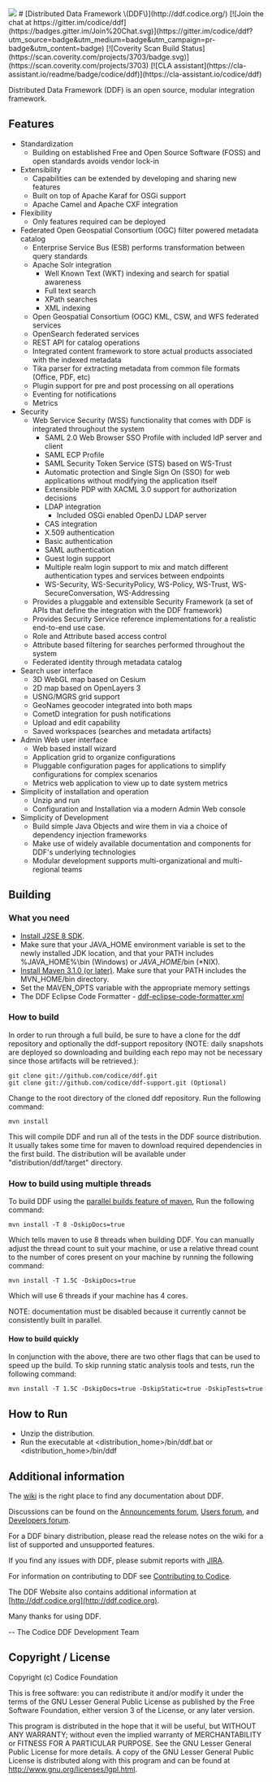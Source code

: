 <!--
/*
 * Copyright (c) Codice Foundation
 *
 * This is free software: you can redistribute it and/or modify it under the terms of the GNU Lesser General Public License as published by the Free Software Foundation, either
 * version 3 of the License, or any later version. 
 *
 * This program is distributed in the hope that it will be useful, but WITHOUT ANY WARRANTY; without even the implied warranty of MERCHANTABILITY or FITNESS FOR A PARTICULAR PURPOSE.
 * See the GNU Lesser General Public License for more details. A copy of the GNU Lesser General Public License is distributed along with this program and can be found at
 * <http://www.gnu.org/licenses/lgpl.html>.
 */
-->
<img src="https://tools.codice.org/wiki/download/attachments/1179800/ddf.jpg"/>
# [Distributed Data Framework \(DDF\)](http://ddf.codice.org/)
[![Join the chat at https://gitter.im/codice/ddf](https://badges.gitter.im/Join%20Chat.svg)](https://gitter.im/codice/ddf?utm_source=badge&utm_medium=badge&utm_campaign=pr-badge&utm_content=badge)
[![Coverity Scan Build Status](https://scan.coverity.com/projects/3703/badge.svg)](https://scan.coverity.com/projects/3703)
[![CLA assistant](https://cla-assistant.io/readme/badge/codice/ddf)](https://cla-assistant.io/codice/ddf)



Distributed Data Framework (DDF) is an open source, modular integration framework. 

## Features
 * Standardization
    - Building on established Free and Open Source Software (FOSS) and open standards avoids vendor lock-in
 * Extensibility
    - Capabilities can be extended by developing and sharing new features
    - Built on top of Apache Karaf for OSGi support
    - Apache Camel and Apache CXF integration
 * Flexibility
    - Only features required can be deployed
 * Federated Open Geospatial Consortium (OGC) filter powered metadata catalog
     - Enterprise Service Bus (ESB) performs transformation between query standards
     - Apache Solr integration
        - Well Known Text (WKT) indexing and search for spatial awareness
        - Full text search
        - XPath searches
        - XML indexing
     - Open Geospatial Consortium (OGC) KML, CSW, and WFS federated services
     - OpenSearch federated services
     - REST API for catalog operations
     - Integrated content framework to store actual products associated with the indexed metadata
     - Tika parser for extracting metadata from common file formats (Office, PDF, etc)
     - Plugin support for pre and post processing on all operations
     - Eventing for notifications
     - Metrics
 * Security
     - Web Service Security (WSS) functionality that comes with DDF is integrated throughout the system
         - SAML 2.0 Web Browser SSO Profile with included IdP server and client
         - SAML ECP Profile
         - SAML Security Token Service (STS) based on WS-Trust
         - Automatic protection and Single Sign On (SSO) for web applications without modifying the application itself
         - Extensible PDP with XACML 3.0 support for authorization decisions
         - LDAP integration
             - Included OSGi enabled OpenDJ LDAP server
         - CAS integration
         - X.509 authentication
         - Basic authentication
         - SAML authentication
         - Guest login support
         - Multiple realm login support to mix and match different authentication types and services between endpoints
         - WS-Security, WS-SecurityPolicy, WS-Policy, WS-Trust, WS-SecureConversation, WS-Addressing
     - Provides a pluggable and extensible Security Framework (a set of APIs that define the integration with the DDF framework)
     - Provides Security Service reference implementations for a realistic end-to-end use case.
     - Role and Attribute based access control
     - Attribute based filtering for searches performed throughout the system
     - Federated identity through metadata catalog
 * Search user interface
    - 3D WebGL map based on Cesium
    - 2D map based on OpenLayers 3
    - USNG/MGRS grid support
    - GeoNames geocoder integrated into both maps
    - CometD integration for push notifications
    - Upload and edit capability
    - Saved workspaces (searches and metadata artifacts)
 * Admin Web user interface
    - Web based install wizard
    - Application grid to organize configurations
    - Pluggable configuration pages for applications to simplify configurations for complex scenarios
    - Metrics web application to view up to date system metrics
 * Simplicity of installation and operation
    - Unzip and run
    - Configuration and Installation via a modern Admin Web console
 * Simplicity of Development
    - Build simple Java Objects and wire them in via a choice of dependency injection frameworks
    - Make use of widely available documentation and components for DDF's underlying technologies
    - Modular development supports multi-organizational and multi-regional teams
 
## Building
### What you need ###
* [Install J2SE 8 SDK](http://www.oracle.com/technetwork/java/javase/downloads/index.html).
* Make sure that your JAVA\_HOME environment variable is set to the newly installed JDK location, and that your PATH includes %JAVA\_HOME%\bin (Windows) or $JAVA\_HOME$/bin (\*NIX).
* [Install Maven 3.1.0 \(or later\)](http://maven.apache.org/download.html). Make sure that your PATH includes the MVN\_HOME/bin directory.
* Set the MAVEN_OPTS variable with the appropriate memory settings
* The DDF Eclipse Code Formatter - [ddf-eclipse-code-formatter.xml](https://github.com/codice/ddf-support/blob/master/support-checkstyle/src/main/resources/ddf-eclipse-code-formatter.xml)


### How to build ###
In order to run through a full build, be sure to have a clone for the ddf repository and optionally the ddf-support repository (NOTE: daily snapshots are deployed so downloading and building each repo may not be necessary since those artifacts will be retrieved.):

```
git clone git://github.com/codice/ddf.git
git clone git://github.com/codice/ddf-support.git (Optional)
```
Change to the root directory of the cloned ddf repository. Run the following command:

```
mvn install
```

This will compile DDF and run all of the tests in the DDF source distribution. It usually takes some time for maven to download required dependencies in the first build.
The distribution will be available under "distribution/ddf/target" directory.

### How to build using multiple threads ###

To build DDF using the [parallel builds feature of maven](https://cwiki.apache.org/confluence/display/MAVEN/Parallel+builds+in+Maven+3), Run the following command:

```
mvn install -T 8 -DskipDocs=true
```

Which tells maven to use 8 threads when building DDF. You can manually adjust the thread count to suit your machine, or use a relative thread count to the number of cores present on your machine by running the following command:

```
mvn install -T 1.5C -DskipDocs=true
```

Which will use 6 threads if your machine has 4 cores.

NOTE: documentation must be disabled because it currently cannot be consistently built in parallel.

#### How to build quickly ####

In conjunction with the above, there are two other flags that can be used to speed up the build. To skip running static analysis tools and tests, run the following command:

```
mvn install -T 1.5C -DskipDocs=true -DskipStatic=true -DskipTests=true
```

## How to Run
* Unzip the distribution. 
* Run the executable at <distribution_home>/bin/ddf.bat or <distribution_home>/bin/ddf

## Additional information
The [wiki](https://tools.codice.org/wiki/display/DDF) is the right place to find any documentation about DDF.

Discussions can be found on the [Announcements forum](http://groups.google.com/group/ddf-announcements),  [Users forum](http://groups.google.com/group/ddf-users), and  [Developers forum](http://groups.google.com/group/ddf-developers).

For a DDF binary distribution, please read  the release notes on the wiki for a list of supported and unsupported features.

If you find any issues with DDF, please submit reports with [JIRA](https://tools.codice.org/jira/browse/DDF).

For information on contributing to DDF see [Contributing to Codice](http://www.codice.org/contributing).

The DDF Website also contains additional information at [http://ddf.codice.org](http://ddf.codice.org).

Many thanks for using DDF.

-- The Codice DDF Development Team

## Copyright / License
Copyright (c) Codice Foundation
 
This is free software: you can redistribute it and/or modify it under the terms of the GNU Lesser General Public License 
as published by the Free Software Foundation, either version 3 of the License, or any later version. 
 
This program is distributed in the hope that it will be useful, but WITHOUT ANY WARRANTY; without even the implied warranty of MERCHANTABILITY or FITNESS FOR A PARTICULAR PURPOSE.
See the GNU Lesser General Public License for more details. A copy of the GNU Lesser General Public License is distributed along with this program and can be found at
<http://www.gnu.org/licenses/lgpl.html>.
 
